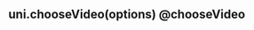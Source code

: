 ## uni.chooseVideo(options) @chooseVideo

<!-- UTSAPIJSON.chooseVideo.description -->

<!-- UTSAPIJSON.chooseVideo.param -->

<!-- UTSAPIJSON.chooseVideo.returnValue -->

<!-- UTSAPIJSON.chooseVideo.compatibility -->

<!-- UTSAPIJSON.chooseVideo.tutorial -->

<!-- UTSAPIJSON.choose-video.example -->

<!-- UTSAPIJSON.general_type.name -->

<!-- UTSAPIJSON.general_type.param -->
